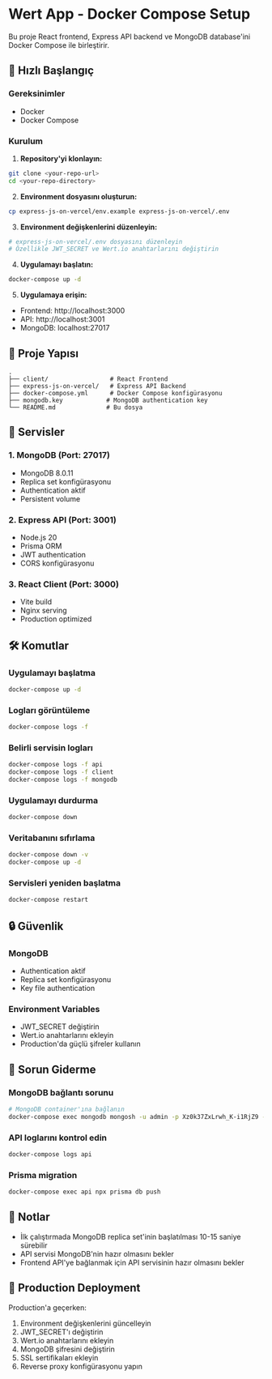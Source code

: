# Wert App - Docker Compose Setup

Bu proje React frontend, Express API backend ve MongoDB database'ini Docker Compose ile birleştirir.

## 🚀 Hızlı Başlangıç

### Gereksinimler
- Docker
- Docker Compose

### Kurulum

1. **Repository'yi klonlayın:**
```bash
git clone <your-repo-url>
cd <your-repo-directory>
```

2. **Environment dosyasını oluşturun:**
```bash
cp express-js-on-vercel/env.example express-js-on-vercel/.env
```

3. **Environment değişkenlerini düzenleyin:**
```bash
# express-js-on-vercel/.env dosyasını düzenleyin
# Özellikle JWT_SECRET ve Wert.io anahtarlarını değiştirin
```

4. **Uygulamayı başlatın:**
```bash
docker-compose up -d
```

5. **Uygulamaya erişin:**
- Frontend: http://localhost:3000
- API: http://localhost:3001
- MongoDB: localhost:27017

## 📁 Proje Yapısı

```
.
├── client/                 # React Frontend
├── express-js-on-vercel/   # Express API Backend
├── docker-compose.yml      # Docker Compose konfigürasyonu
├── mongodb.key            # MongoDB authentication key
└── README.md              # Bu dosya
```

## 🔧 Servisler

### 1. MongoDB (Port: 27017)
- MongoDB 8.0.11
- Replica set konfigürasyonu
- Authentication aktif
- Persistent volume

### 2. Express API (Port: 3001)
- Node.js 20
- Prisma ORM
- JWT authentication
- CORS konfigürasyonu

### 3. React Client (Port: 3000)
- Vite build
- Nginx serving
- Production optimized

## 🛠️ Komutlar

### Uygulamayı başlatma
```bash
docker-compose up -d
```

### Logları görüntüleme
```bash
docker-compose logs -f
```

### Belirli servisin logları
```bash
docker-compose logs -f api
docker-compose logs -f client
docker-compose logs -f mongodb
```

### Uygulamayı durdurma
```bash
docker-compose down
```

### Veritabanını sıfırlama
```bash
docker-compose down -v
docker-compose up -d
```

### Servisleri yeniden başlatma
```bash
docker-compose restart
```

## 🔒 Güvenlik

### MongoDB
- Authentication aktif
- Replica set konfigürasyonu
- Key file authentication

### Environment Variables
- JWT_SECRET değiştirin
- Wert.io anahtarlarını ekleyin
- Production'da güçlü şifreler kullanın

## 🐛 Sorun Giderme

### MongoDB bağlantı sorunu
```bash
# MongoDB container'ına bağlanın
docker-compose exec mongodb mongosh -u admin -p Xz0k37ZxLrwh_K-i1RjZ9 --authenticationDatabase admin
```

### API loglarını kontrol edin
```bash
docker-compose logs api
```

### Prisma migration
```bash
docker-compose exec api npx prisma db push
```

## 📝 Notlar

- İlk çalıştırmada MongoDB replica set'inin başlatılması 10-15 saniye sürebilir
- API servisi MongoDB'nin hazır olmasını bekler
- Frontend API'ye bağlanmak için API servisinin hazır olmasını bekler

## 🔄 Production Deployment

Production'a geçerken:
1. Environment değişkenlerini güncelleyin
2. JWT_SECRET'ı değiştirin
3. Wert.io anahtarlarını ekleyin
4. MongoDB şifresini değiştirin
5. SSL sertifikaları ekleyin
6. Reverse proxy konfigürasyonu yapın
